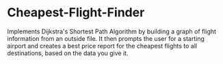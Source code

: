 Cheapest-Flight-Finder
======================

Implements Dijkstra's Shortest Path Algorithm by building a graph of flight information from an outside file. It then prompts the user for a starting airport and creates a best price report for the cheapest flights to all destinations, based on the data you give it. 
